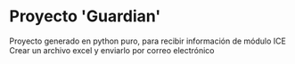 <h1> Proyecto 'Guardian' </h1>

<p>Proyecto generado en python puro, para recibir información de módulo ICE<br>Crear un archivo excel y enviarlo por correo electrónico</p> 


